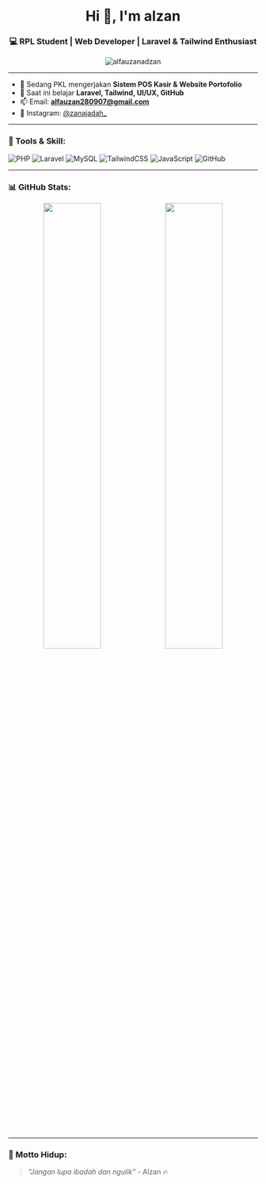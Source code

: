 <h1 align="center">Hi 👋, I'm alzan</h1>
<h3 align="center">💻 RPL Student | Web Developer | Laravel & Tailwind Enthusiast</h3>

<p align="center">
  <img src="https://komarev.com/ghpvc/?username=alfauzanadzan&label=Profile%20views&color=0e75b6&style=flat" alt="alfauzanadzan" />
</p>

---

- 🔭 Sedang PKL mengerjakan **Sistem POS Kasir & Website Portofolio**
- 🌱 Saat ini belajar **Laravel, Tailwind, UI/UX, GitHub**
- 📫 Email: **alfauzan280907@gmail.com**
- 📱 Instagram: [@zanajadah_](https://instagram.com/zanajadah_)

---

### 🚀 Tools & Skill:
![PHP](https://img.shields.io/badge/-PHP-777BB4?style=flat&logo=php&logoColor=white)
![Laravel](https://img.shields.io/badge/-Laravel-E34F26?style=flat&logo=laravel&logoColor=white)
![MySQL](https://img.shields.io/badge/-MySQL-4479A1?style=flat&logo=mysql&logoColor=white)
![TailwindCSS](https://img.shields.io/badge/-TailwindCSS-38B2AC?style=flat&logo=tailwind-css&logoColor=white)
![JavaScript](https://img.shields.io/badge/-JavaScript-F7DF1E?style=flat&logo=javascript&logoColor=black)
![GitHub](https://img.shields.io/badge/-GitHub-181717?style=flat&logo=github&logoColor=white)

---

### 📊 GitHub Stats:
<p align="center">
  <img src="https://github-readme-stats.vercel.app/api?username=alfauzanadzan&show_icons=true&theme=tokyonight" width="48%"/>
  <img src="https://github-readme-stats.vercel.app/api/top-langs/?username=alfauzanadzan&layout=compact&theme=tokyonight" width="48%"/>
</p>

---

### 💬 Motto Hidup:
> _“Jangan lupa ibadah dan ngulik”_ - Alzan 🔥
